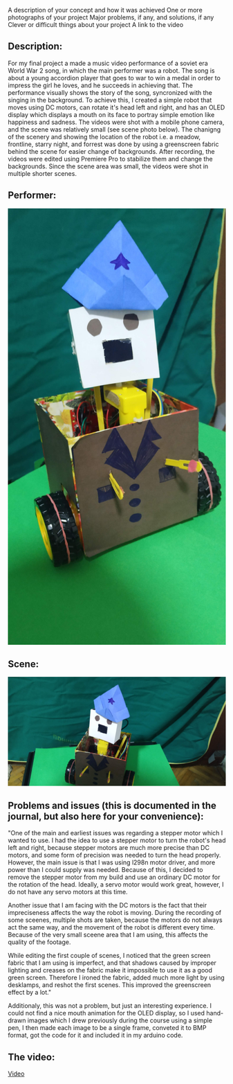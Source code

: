 A description of your concept and how it was achieved
One or more photographs of your project
Major problems, if any, and solutions, if any
Clever or difficult things about your project
A link to the video

## Description:
For my final project a made a music video performance of a soviet era World War 2 song, in which the main performer was a robot. The song is about a young accordion player that 
goes to war to win a medal in order to impress the girl he loves, and he succeeds in achieving that. The performance visually shows the story of the song, syncronized with the singing 
in the background.
To achieve this, I created a simple robot that moves using DC motors, can rotate it's head left and right, and has an OLED display which displays a mouth on its face to portray simple 
emotion like happiness and sadness. The videos were shot with a mobile phone camera, and the scene was relatively small (see scene photo below). The chanigng of the scenery and showing 
the location of the robot i.e. a meadow, frontline, starry night, and forrest was done by using a greenscreen fabric behind the scene for easier change of backgrounds. After recording,
the videos were edited using Premiere Pro to stabilize them and change the backgrounds. Since the scene area was small, the videos were shot in multiple shorter scenes.

## Performer:
![](robot.jpg)

## Scene:
![](scene1.jpg)

## Problems and issues (this is documented in the journal, but also here for your convenience):
"One of the main and earliest issues was regarding a stepper motor which I wanted to use. I had the idea to use a stepper motor to turn the robot's head left and right, because stepper motors are much more precise than DC motors, and some form of precision was needed to turn the head properly. However, the main issue is that I was using l298n motor driver, and more power than I could supply was needed. Because of this, I decided to remove the stepper motor from my build and use an ordinary DC motor for the rotation of the head. Ideally, a servo motor would work great, however, I do not have any servo motors at this time.

Another issue that I am facing with the DC motors is the fact that their impreciseness affects the way the robot is moving. During the recording of some sceenes, multiple shots are taken, because the motors do not always act the same way, and the movement of the robot is different every time. Because of the very small sceene area that I am using, this affects the quality of the footage.

While editing the first couple of scenes, I noticed that the green screen fabric that I am using is imperfect, and that shadows caused by improper lighting and creases on the fabric make it impossible to use it as a good green screen. Therefore I ironed the fabric, added much more light by using desklamps, and reshot the first scenes. This improved the greenscreen effect by a lot."

Additionaly, this was not a problem, but just an interesting experience. I could not find a nice mouth animation for the OLED display, so I used hand-drawn images which I drew previously during the course using a simple pen, I then made each image to be a single frame, conveted it to BMP format, got the code for it and included it in my arduino code.

## The video:
[Video](https://www.youtube.com/watch?v=9ueoluVZ928)
